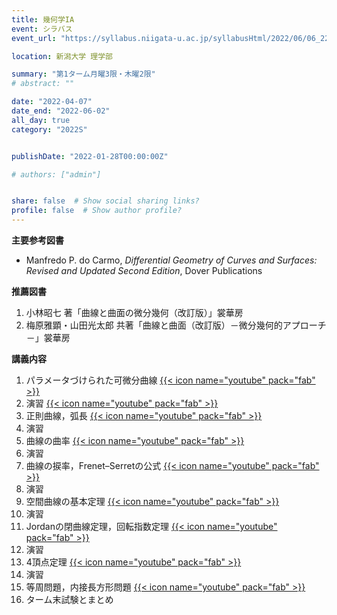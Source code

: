 ```yaml
---
title: 幾何学IA
event: シラバス
event_url: "https://syllabus.niigata-u.ac.jp/syllabusHtml/2022/06/06_221S1516_ja_JP.html"

location: 新潟大学 理学部

summary: "第1ターム月曜3限・木曜2限"
# abstract: ""

date: "2022-04-07"
date_end: "2022-06-02"
all_day: true
category: "2022S"


publishDate: "2022-01-28T00:00:00Z"

# authors: ["admin"]


share: false  # Show social sharing links?
profile: false  # Show author profile?
---
```

**主要参考図書**
- Manfredo P. do Carmo, *Differential Geometry of Curves and Surfaces: Revised and Updated Second Edition*, Dover Publications

**推薦図書**
1. 小林昭七 著「曲線と曲面の微分幾何（改訂版）」裳華房
2. 梅原雅顕・山田光太郎 共著「曲線と曲面（改訂版）－微分幾何的アプローチ－」裳華房

**講義内容**
1. パラメータづけられた可微分曲線
	[{{< icon name="youtube" pack="fab" >}}](https://youtu.be/eDMQbN6N-iY)
2. 演習
	[{{< icon name="youtube" pack="fab" >}}](https://youtu.be/6uOiOYdYosg)
3. 正則曲線，弧長
	[{{< icon name="youtube" pack="fab" >}}](https://youtu.be/F73NAJHGneQ)
4. 演習
5. 曲線の曲率
	[{{< icon name="youtube" pack="fab" >}}](https://youtu.be/mZuo_2WAofI)
6. 演習
7. 曲線の捩率，Frenet–Serretの公式
	[{{< icon name="youtube" pack="fab" >}}](https://youtu.be/oj2XgePrleY)
8. 演習
9. 空間曲線の基本定理
	[{{< icon name="youtube" pack="fab" >}}](https://youtu.be/IfzoLSxcIcQ)
10. 演習
11. Jordanの閉曲線定理，回転指数定理
	[{{< icon name="youtube" pack="fab" >}}](https://youtu.be/PjwdbfCLTc8)
12. 演習
13. 4頂点定理
	[{{< icon name="youtube" pack="fab" >}}](https://youtu.be/KLN8SxmmVzs)
14. 演習
15. 等周問題，内接長方形問題
	[{{< icon name="youtube" pack="fab" >}}](https://youtu.be/VCuBxpw8LZg)
16. ターム末試験とまとめ
